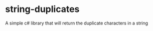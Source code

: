 string-duplicates
=================

A simple c# library that will return the duplicate characters in a string
